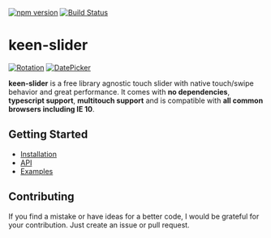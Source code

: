 [![npm version](https://badge.fury.io/js/keen-slider.svg)](https://www.npmjs.com/package/keen-slider)
[![Build Status](https://travis-ci.org/rcbyr/keen-slider.svg?branch=release)](https://travis-ci.org/rcbyr/keen-slider)

# keen-slider

[![Rotation](https://keen-slider.io/images/demo1.gif)](https://keen-slider.io/examples/#background-rotation) [![DatePicker](https://keen-slider.io/images/demo2.gif)](https://keen-slider.io/examples/#datepicker)

**keen-slider** is a free library agnostic touch slider
with native touch/swipe behavior and great performance. It comes with
**no dependencies**, **typescript support**, **multitouch support**
and is compatible with
**all common browsers including IE 10**.

## Getting Started

- [Installation](https://keen-slider.io/#installation)
- [API](https://keen-slider.io/api/#api)
- [Examples](https://keen-slider.io/examples/#examples)

## Contributing

If you find a mistake or have ideas for a better code, I would be grateful for your contribution. Just create an issue or pull request.
